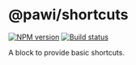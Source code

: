 # @pawi/shortcuts

[![NPM version][npm-image]][npm-url]
[![Build status][travis-image]][travis-url]

[npm-image]: https://img.shields.io/npm/v/@pawi/shortcuts.svg?style=flat
[npm-url]: https://npmjs.org/package/@pawi/shortcuts
[travis-image]: https://img.shields.io/travis/pawijs/pawi.svg?style=flat
[travis-url]: https://travis-ci.org/pawijs/pawi

A block to provide basic shortcuts.
